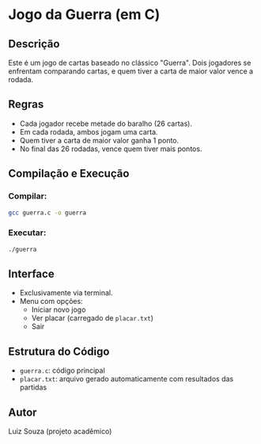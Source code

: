 # Jogo da Guerra (em C)

## Descrição
Este é um jogo de cartas baseado no clássico "Guerra". Dois jogadores se enfrentam comparando cartas, e quem tiver a carta de maior valor vence a rodada.

## Regras
- Cada jogador recebe metade do baralho (26 cartas).
- Em cada rodada, ambos jogam uma carta.
- Quem tiver a carta de maior valor ganha 1 ponto.
- No final das 26 rodadas, vence quem tiver mais pontos.

## Compilação e Execução

### Compilar:
```bash
gcc guerra.c -o guerra
```

### Executar:
```bash
./guerra
```

## Interface
- Exclusivamente via terminal.
- Menu com opções:
  - Iniciar novo jogo
  - Ver placar (carregado de `placar.txt`)
  - Sair

## Estrutura do Código
- `guerra.c`: código principal
- `placar.txt`: arquivo gerado automaticamente com resultados das partidas

## Autor
Luiz Souza (projeto acadêmico)
